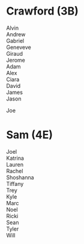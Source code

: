 # Crawford (3B)
Alvin  
Andrew  
Gabriel  
Geneveve  
Giraud  
Jerome  
Adam  
Alex  
Ciara  
David  
James  
Jason

Joe  

# Sam (4E)
Joel  
Katrina  
Lauren  
Rachel  
Shoshanna  
Tiffany  
Trey  
Kyle  
Marc  
Noel  
Ricki  
Sean  
Tyler  
Will  
